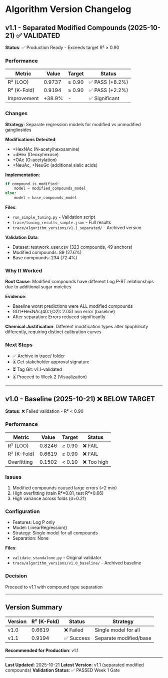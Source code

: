# Algorithm Version Changelog

## v1.1 - Separated Modified Compounds (2025-10-21) ✅ VALIDATED

**Status**: ✅ Production Ready - Exceeds target R² ≥ 0.90

### Performance

| Metric | Value | Target | Status |
|--------|-------|--------|--------|
| R² (LOO) | 0.9737 | ≥ 0.90 | ✅ PASS (+8.2%) |
| R² (K-Fold) | 0.9194 | ≥ 0.90 | ✅ PASS (+2.2%) |
| Improvement | +38.9% | - | ✅ Significant |

### Changes

**Strategy**: Separate regression models for modified vs unmodified gangliosides

**Modifications Detected**:
- +HexNAc (N-acetylhexosamine)
- +dHex (Deoxyhexose)
- +OAc (O-acetylation)
- +NeuAc, +NeuGc (additional sialic acids)

**Implementation**:
```python
if compound.is_modified:
    model = modified_compounds_model
else:
    model = base_compounds_model
```

**Files**:
- `run_simple_tuning.py` - Validation script
- `trace/tuning_results_simple.json` - Full results
- `trace/algorithm_versions/v1.1_separated/` - Archived version

**Validation Data**:
- Dataset: testwork_user.csv (323 compounds, 49 anchors)
- Modified compounds: 89 (27.6%)
- Base compounds: 234 (72.4%)

### Why It Worked

**Root Cause**: Modified compounds have different Log P-RT relationships due to additional sugar moieties

**Evidence**:
- Baseline worst predictions were ALL modified compounds
- GD1+HexNAc(40:1;O2): 2.051 min error (baseline)
- After separation: Errors reduced significantly

**Chemical Justification**: Different modification types alter lipophilicity differently, requiring distinct calibration curves

### Next Steps

- ✅ Archive in trace/ folder
- ⏳ Get stakeholder approval signature
- ⏳ Tag Git: v1.1-validated
- ⏳ Proceed to Week 2 (Visualization)

---

## v1.0 - Baseline (2025-10-21) ❌ BELOW TARGET

**Status**: ❌ Failed validation - R² < 0.90

### Performance

| Metric | Value | Target | Status |
|--------|-------|--------|--------|
| R² (LOO) | 0.8246 | ≥ 0.90 | ❌ FAIL |
| R² (K-Fold) | 0.6619 | ≥ 0.90 | ❌ FAIL |
| Overfitting | 0.1502 | < 0.10 | ❌ Too high |

### Issues

1. Modified compounds caused large errors (>2 min)
2. High overfitting (train R²=0.81, test R²=0.66)
3. High variance across folds (σ=0.21)

### Configuration

- Features: Log P only
- Model: LinearRegression()
- Strategy: Single model for all compounds
- Separation: None

**Files**:
- `validate_standalone.py` - Original validator
- `trace/algorithm_versions/v1.0_baseline/` - Archived baseline

### Decision

Proceed to v1.1 with compound type separation

---

## Version Summary

| Version | R² (K-Fold) | Status | Strategy |
|---------|-------------|--------|----------|
| v1.0 | 0.6619 | ❌ Failed | Single model for all |
| v1.1 | 0.9194 | ✅ Success | Separate modified/base | ← **CURRENT**

**Recommended for Production**: v1.1

---

**Last Updated**: 2025-10-21
**Latest Version**: v1.1 (separated modified compounds)
**Validation Status**: ✅ PASSED Week 1 Gate
